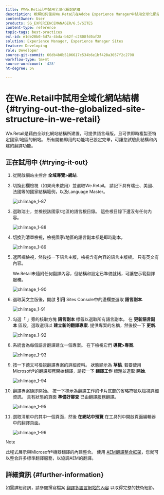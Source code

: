 ```yaml
---
title: 在We.Retail中試用全域化網站結構
description: 瞭解如何使用We.Retail在Adobe Experience Manager中試用全球化網站結構。
contentOwner: User
products: SG_EXPERIENCEMANAGER/6.5/SITES
content-type: reference
topic-tags: best-practices
exl-id: e1de20b0-6d7a-4bda-b62f-c2808fd0af28
solution: Experience Manager, Experience Manager Sites
feature: Developing
role: Developer
source-git-commit: 66db4b0b5106617c534b6e1bf428a3057f2c2708
workflow-type: tm+mt
source-wordcount: '428'
ht-degree: 5%

---
```


# 在We.Retail中試用全域化網站結構{#trying-out-the-globalized-site-structure-in-we-retail}

We.Retail是藉由全球化網站結構所建置，可提供語言母版，且可供即時複製至特定國家/地區的網站。 所有開箱即用的功能均已設定完畢，可讓您試驗此結構和內建的翻譯功能。

## 正在試用中 {#trying-it-out}

1. 從開啟網站主控台 **全域導覽>網站**.
1. 切換到欄檢視（如果尚未啟用）並選取We.Retail。 請記下具有瑞士、美國、法國等的國家結構範例，以及Language Master。

   ![chlimage_1-87](assets/chlimage_1-87a.png)

1. 選取瑞士，並檢視該國家/地區的語言根目錄。 這些根目錄下還沒有任何內容。

   ![chlimage_1-88](assets/chlimage_1-88a.png)

1. 切換到清單檢視，檢視國家/地區的語言副本都是即時副本。

   ![chlimage_1-89](assets/chlimage_1-89a.png)

1. 返回欄檢視，然後按一下語言主版，檢視含有內容的語言主版根。 只有英文有內容。

   We.Retail未隨附任何翻譯內容，但結構和設定已準備就緒，可讓您示範翻譯服務。

   ![chlimage_1-90](assets/chlimage_1-90a.png)

1. 選取英文主版後，開啟 **引用** Sites Console中的邊欄並選取 **語言副本**.

   ![chlimage_1-91](assets/chlimage_1-91.png)

1. 勾選「 」旁的核取方塊 **語言副本** 標籤以選取所有語言副本。 在 **更新語言副本** 區段，選取選項以 **建立新的翻譯專案**. 提供專案的名稱，然後按一下 **更新**.

   ![chlimage_1-92](assets/chlimage_1-92.png)

1. 系統會為每個語言翻譯建立一個專案。 在下檢視它們 **導覽>專案**.

   ![chlimage_1-93](assets/chlimage_1-93.png)

1. 按一下德文可檢視翻譯專案的詳細資料。 狀態顯示為 **草稿**. 若要使用Microsoft®的翻譯服務開始翻譯，請按一下 **翻譯工作** 標題並選取 **開始**.

   ![chlimage_1-94](assets/chlimage_1-94.png)

1. 翻譯專案隨即開始。 按一下標示為翻譯工作的卡片底部的省略符號以檢視詳細資訊。 具有狀態的頁面 **準備好審查** 已由翻譯服務翻譯。

   ![chlimage_1-95](assets/chlimage_1-95.png)

1. 選取清單中的其中一個頁面，然後 **在網站中預覽** 在工具列中開啟頁面編輯器中的翻譯頁面。

   ![chlimage_1-96](assets/chlimage_1-96.png)

>[!NOTE]
>
>此程式展示與Microsoft®機器翻譯的內建整合。 使用 [AEM翻譯整合框架](/help/sites-administering/translation.md)，您就可以整合許多標準翻譯服務，以協調AEM的翻譯。

## 詳細資訊 {#further-information}

如需詳細資訊，請參閱撰寫檔案 [翻譯多語言網站的內容](/help/sites-administering/translation.md) 以取得完整的技術細節。

